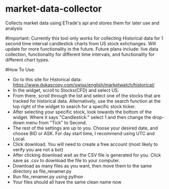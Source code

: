 # market-data-collector
Collects market data using ETrade's api and stores them for later use and analysis

#Important:
Currently this tool only works for collecting Historical data for 1 second time interval candlestick charts from US stock exhchanges. Will update for more functionality in the future.
Future plans include: live data collection, functionality for different time intervals, and functionality for different chart types.

#How To Use:
- Go to this site for Historical data: https://www.dukascopy.com/swiss/english/marketwatch/historical/
- In the widget, scroll to Stocks(CFD) and select US.
- From there, scroll through the list and select one of the stocks that are tracked for historical data. Alternatively, use the search function at the top right of the widget to search for a specific stock ticker.
- After selecting your specific stock, look towards the bottom of the widget. Where it says "Candlestick:" select 1 and then change the drop-down menu from "Tick" to Second.
- The rest of the settings are up to you. Choose your desired date, and choose BID or ASK. For day start time, I recommend using UTC and Local.
- Click download. You will need to create a free account (most likely to verify you are not a bot)
- After clicking download wait as the CSV file is generated for you. Click save as .csv to download the file to your computer.
- Download as many files as you want, then move them to the same directory as file_renamer.py
- Run file_renamer.py using python
- Your files should all have the same clean name now
